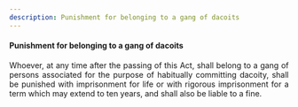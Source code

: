 ```yaml
---
description: Punishment for belonging to a gang of dacoits
---
```


#### Punishment for belonging to a gang of dacoits
<div style="text-align: justify">

Whoever, at any time after the passing of this Act, shall belong to a gang of persons associated for the purpose of habitually committing dacoity, shall be punished with imprisonment for life or with rigorous imprisonment for a term which may extend to ten years, and shall also be liable to a fine.

</div>
